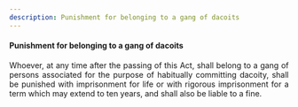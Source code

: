 ```yaml
---
description: Punishment for belonging to a gang of dacoits
---
```


#### Punishment for belonging to a gang of dacoits
<div style="text-align: justify">

Whoever, at any time after the passing of this Act, shall belong to a gang of persons associated for the purpose of habitually committing dacoity, shall be punished with imprisonment for life or with rigorous imprisonment for a term which may extend to ten years, and shall also be liable to a fine.

</div>
